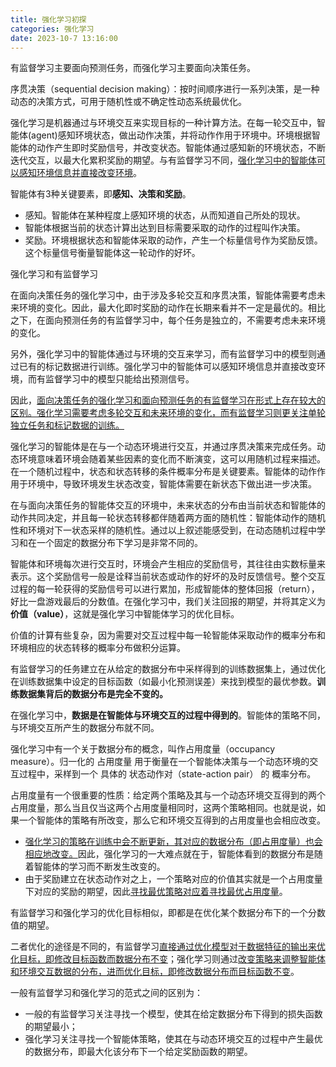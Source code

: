 ```yaml
---
title: 强化学习初探
categories: 强化学习
date: 2023-10-7 13:16:00
---
```


有监督学习主要面向预测任务，而强化学习主要面向决策任务。

序贯决策（sequential decision making）：按时间顺序进行一系列决策，是一种动态的决策方式，可用于随机性或不确定性动态系统最优化。

强化学习是机器通过与环境交互来实现目标的一种计算方法。在每一轮交互中，智能体(agent)感知环境状态，做出动作决策，并将动作作用于环境中。环境根据智能体的动作产生即时奖励信号，并改变状态。智能体通过感知新的环境状态，不断迭代交互，以最大化累积奖励的期望。与有监督学习不同，<u>强化学习中的智能体可以感知环境信息并直接改变环境</u>。

智能体有3种关键要素，即**感知、决策和奖励**。

- 感知。智能体在某种程度上感知环境的状态，从而知道自己所处的现状。
- 智能体根据当前的状态计算出达到目标需要采取的动作的过程叫作决策。
- 奖励。环境根据状态和智能体采取的动作，产生一个标量信号作为奖励反馈。这个标量信号衡量智能体这一轮动作的好坏。

强化学习和有监督学习

在面向决策任务的强化学习中，由于涉及多轮交互和序贯决策，智能体需要考虑未来环境的变化。因此，最大化即时奖励的动作在长期来看并不一定是最优的。相比之下，在面向预测任务的有监督学习中，每个任务是独立的，不需要考虑未来环境的变化。

另外，强化学习中的智能体通过与环境的交互来学习，而有监督学习中的模型则通过已有的标记数据进行训练。强化学习中的智能体可以感知环境信息并直接改变环境，而有监督学习中的模型只能给出预测信号。

因此，<u>面向决策任务的强化学习和面向预测任务的有监督学习在形式上存在较大的区别。强化学习需要考虑多轮交互和未来环境的变化，而有监督学习则更关注单轮独立任务和标记数据的训练。</u>

强化学习的智能体是在与一个动态环境进行交互，并通过序贯决策来完成任务。动态环境意味着环境会随着某些因素的变化而不断演变，这可以用随机过程来描述。在一个随机过程中，状态和状态转移的条件概率分布是关键要素。智能体的动作作用于环境中，导致环境发生状态改变，智能体需要在新状态下做出进一步决策。

在与面向决策任务的智能体交互的环境中，未来状态的分布由当前状态和智能体的动作共同决定，并且每一轮状态转移都伴随着两方面的随机性：智能体动作的随机性和环境对下一状态采样的随机性。通过以上叙述能感受到，在动态随机过程中学习和在一个固定的数据分布下学习是非常不同的。



智能体和环境每次进行交互时，环境会产生相应的奖励信号，其往往由实数标量来表示。这个奖励信号一般是诠释当前状态或动作的好坏的及时反馈信号。整个交互过程的每一轮获得的奖励信号可以进行累加，形成智能体的整体回报（return），好比一盘游戏最后的分数值。在强化学习中，我们关注回报的期望，并将其定义为**价值（value）**，这就是强化学习中智能体学习的优化目标。

价值的计算有些复杂，因为需要对交互过程中每一轮智能体采取动作的概率分布和环境相应的状态转移的概率分布做积分运算。



有监督学习的任务建立在从给定的数据分布中采样得到的训练数据集上，通过优化在训练数据集中设定的目标函数（如最小化预测误差）来找到模型的最优参数。**训练数据集背后的数据分布是完全不变的。**

在强化学习中，**数据是在智能体与环境交互的过程中得到的**。智能体的策略不同，与环境交互所产生的数据分布就不同。

强化学习中有一个关于数据分布的概念，叫作占用度量（occupancy measure）。归一化的 占用度量 用于衡量在一个智能体决策与一个动态环境的交互过程中，采样到一个 具体的 状态动作对（state-action pair） 的 概率分布。

占用度量有一个很重要的性质：给定两个策略及其与一个动态环境交互得到的两个占用度量，那么当且仅当这两个占用度量相同时，这两个策略相同。也就是说，如果一个智能体的策略有所改变，那么它和环境交互得到的占用度量也会相应改变。

- <u>强化学习的策略在训练中会不断更新，其对应的数据分布（即占用度量）也会相应地改变。</u>因此，强化学习的一大难点就在于，智能体看到的数据分布是随着智能体的学习而不断发生改变的。
- 由于奖励建立在状态动作对之上，一个策略对应的价值其实就是一个占用度量下对应的奖励的期望，因此<u>寻找最优策略对应着寻找最优占用度量</u>。



有监督学习和强化学习的优化目标相似，即都是在优化某个数据分布下的一个分数值的期望。

二者优化的途径是不同的，有监督学习<u>直接通过优化模型对于数据特征的输出来优化目标，即修改目标函数而数据分布不变</u>；强化学习则通过<u>改变策略来调整智能体和环境交互数据的分布，进而优化目标，即修改数据分布而目标函数不变</u>。

一般有监督学习和强化学习的范式之间的区别为：

- 一般的有监督学习关注寻找一个模型，使其在给定数据分布下得到的损失函数的期望最小；
- 强化学习关注寻找一个智能体策略，使其在与动态环境交互的过程中产生最优的数据分布，即最大化该分布下一个给定奖励函数的期望。